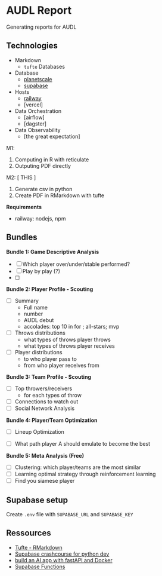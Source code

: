 # AUDL Report

Generating reports for AUDL

## Technologies

- Markdown
    * `tufte` Databases
- Database
    * [planetscale](https://planetscale.com/docs/onboarding/create-an-account)
    * [supabase](https://supabase.com/dashboard/projects)
- Hosts
    * [railway](https://docs.railway.app/)
    * [vercel]
- Data Orchestration
    * [airflow]
    * [dagster]
- Data Observability
    * [the great expectation]



M1:
1. Computing in R with reticulate
2. Outputing PDF directly

M2: [ THIS ]
1. Generate csv in python 
2. Create PDF in RMarkdown with tufte

**Requirements**

- railway: nodejs, npm

## Bundles


**Bundle 1: Game Descriptive Analysis**

- [ ] Which player over/under/stable performed?
- [ ] Play by play (?)
- [ ] 

**Bundle 2: Player Profile - Scouting**

- [ ] Summary
    - Full name
    - number
    - AUDL debut
    - accolades: top 10 in <stats> for <season>; all-stars; mvp
- [ ] Throws distributions
    - what types of throws player throws
    - what types of throws player receives
- [ ] Player distributions
    - to who player pass to
    - from who player receives from

**Bundle 3: Team Profile - Scouting**

- [ ] Top throwers/receivers
    - for each types of throw
- [ ] Connections to watch out
- [ ] Social Network Analysis

**Bundle 4: Player/Team Optimization**

- [ ] Lineup Optimization
- [ ] What path player A should emulate to become the best 


**Bundle 5: Meta Analysis (Free)**

- [ ] Clustering: which player/teams are the most similar
- [ ] Learning optimal strategy through reinforcement learning
- [ ] Find you siamese player

## Supabase setup

Create `.env` file with `SUPABASE_URL` and `SUPABASE_KEY`


## Ressources

- [Tufte - RMarkdown](https://bookdown.org/yihui/rmarkdown/tufte-handouts.html)
- [Supabase crashcourse for python dev](https://www.youtube.com/watch?v=M6cfT2pqpSc)
- [build an AI app with fastAPI and Docker](https://www.youtube.com/watch?v=iqrS7Q174Ac)
- [Supabase Functions](https://www.youtube.com/watch?v=MJZCCpCYEqk&t=122s)

